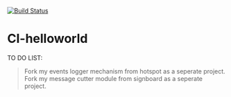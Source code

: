 [![Build Status](https://travis-ci.org/Radoslaw-K/CI-helloworld.svg?branch=master)](https://travis-ci.org/Radoslaw-K/CI-helloworld)
# CI-helloworld

TO DO LIST:
> Fork my events logger mechanism from hotspot as a seperate project.
> Fork my message cutter module from signboard as a seperate project.
